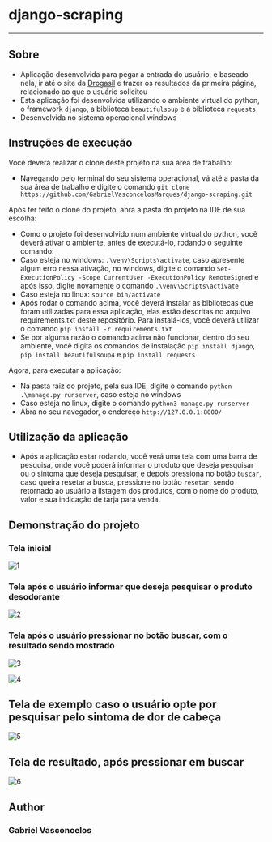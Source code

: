 # django-scraping

--- 

## Sobre
- Aplicação desenvolvida para pegar a entrada do usuário, e baseado nela, ir até o site da [Drogasil](https://www.drogasil.com.br) e trazer os resultados da primeira página, relacionado ao que o usuário solicitou
- Esta aplicação foi desenvolvida utilizando o ambiente virtual do python, o framework ```django```, a biblioteca ```beautifulsoup``` e a biblioteca ```requests```
- Desenvolvida no sistema operacional windows


## Instruções de execução
Você deverá realizar o clone deste projeto na sua área de trabalho:
- Navegando pelo terminal do seu sistema operacional, vá até a pasta da sua área de trabalho e digite o comando ```git clone https://github.com/GabrielVasconcelosMarques/django-scraping.git```

Após ter feito o clone do projeto, abra a pasta do projeto na IDE de sua escolha:
- Como o projeto foi desenvolvido num ambiente virtual do python, você deverá ativar o ambiente, antes de executá-lo, rodando o seguinte comando: 
- Caso esteja no windows: ```.\venv\Scripts\activate```, caso apresente algum erro nessa ativação, no windows, digite o comando ```Set-ExecutionPolicy -Scope CurrentUser -ExecutionPolicy RemoteSigned``` e após isso, digite novamente o comando ```.\venv\Scripts\activate```
- Caso esteja no linux: ```source bin/activate```
- Após rodar o comando acima, você deverá instalar as bibliotecas que foram utilizadas para essa aplicação, elas estão descritas no arquivo requirements.txt deste repositório. Para instalá-los, você deverá utilizar o comando ```pip install -r requirements.txt```
- Se por alguma razão o comando acima não funcionar, dentro do seu ambiente, você digita os comandos de instalação ```pip install django```, ```pip install beautifulsoup4``` e ```pip install requests```

Agora, para executar a aplicação:
- Na pasta raiz do projeto, pela sua IDE, digite o comando ```python .\manage.py runserver```, caso esteja no windows
- Caso esteja no linux, digite o comando ```python3 manage.py runserver```
- Abra no seu navegador, o endereço ```http://127.0.0.1:8000/```

## Utilização da aplicação
- Após a aplicação estar rodando, você verá uma tela com uma barra de pesquisa, onde você poderá informar o produto que deseja pesquisar ou o sintoma que deseja pesquisar, e depois pressiona no botão ```buscar```, caso queira resetar a busca, pressione no botão ```resetar```, sendo retornado ao usuário a listagem dos produtos, com o nome do produto, valor e sua indicação de tarja para venda.


## Demonstração do projeto

### Tela inicial
![1](https://user-images.githubusercontent.com/66792384/192638643-c62298a4-a192-4ee0-87e1-e8aad57751d5.PNG)

### Tela após o usuário informar que deseja pesquisar o produto desodorante
![2](https://user-images.githubusercontent.com/66792384/192638646-ec826f96-6703-455a-a6eb-94cc4fc1860e.PNG)

### Tela após o usuário pressionar no botão buscar, com o resultado sendo mostrado
![3](https://user-images.githubusercontent.com/66792384/192638649-c9f7de1c-0190-43bd-b1f0-e53809173d72.PNG)

![4](https://user-images.githubusercontent.com/66792384/192638651-ee296688-12f7-4a3e-9545-5c2c1a2e4ef9.PNG)

## Tela de exemplo caso o usuário opte por pesquisar pelo sintoma de dor de cabeça
![5](https://user-images.githubusercontent.com/66792384/192638655-4bd9fc40-3cb4-4c13-8a2f-2d1d427e9234.PNG)

## Tela de resultado, após pressionar em buscar
![6](https://user-images.githubusercontent.com/66792384/192638657-b6bb5f51-56c6-4764-89df-f01bf97cc6b8.PNG)

## Author
### Gabriel Vasconcelos

